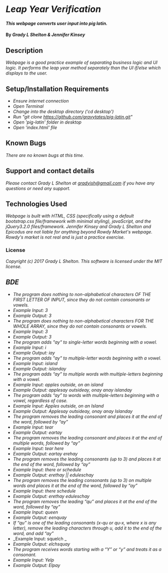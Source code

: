 # _Leap Year Verification_

#### _This webpage converts user input into pig latin._

#### By _Grady L Shelton & Jennifer Kinsey_

## Description

_Webpage is a good practice example of separating business logic and UI logic. It performs the leap year method separately than the UI if/else which displays to the user._

## Setup/Installation Requirements

* _Ensure internet connection_
* _Open Terminal_
* _Change into the desktop directory ('cd desktop')_
* _Run "git clone  https://github.com/gravytates/pig-latin.git"_
* _Open 'pig-latin' folder in desktop_
* _Open 'index.html' file_

## Known Bugs

_There are no known bugs at this time._

## Support and contact details

_Please contact Grady L Shelton at gradyish@gmail.com if you have any questions or need any support._

## Technologies Used

_Webpage is built with HTML, CSS (specifically using a default bootstrap.css file/framework with minimal styling), javaScript, and the jQuery3.2.0 files/framework. Jennifer Kinsey and Grady L Shelton and Epicodus are not liable for anything beyond Rowdy Market's webpage. Rowdy's market is not real and is just a practice exercise._

### License

_Copyright (c) 2017 Grady L Shelton. This software is licensed under the MIT license._


## _BDE_



* _The program does nothing to non-alphabetical characters OF THE FIRST LETTER OF INPUT, since they do not contain consonants or vowels._
* _Example Input: 3_
* _Example Output: 3_
* _The program does nothing to non-alphabetical characters FOR THE WHOLE ARRAY, since they do not contain consonants or vowels._
* _Example Input: 3_
* _Example Output: 3_
* _The program adds "ay" to single-letter words beginning with a vowel._
* _Example Input: i_
* _Example Output: iay_
* _The program adds "ay" to multiple-letter words beginning with a vowel._
* _Example Input: island_
* _Example Output: islanday_
* _The program adds “ay” to multiple words with multiple-letters beginning with a vowel._
* _Example Input: apples outside, on an island_
* _Example Output: applesay outsideay, onay anay islanday_
* _The program adds “ay” to words with multiple-letters beginning with a vowel, regardless of case._
* _Example Input: Apples outside, on an Island_
* _Example Output: Applesay outsideay, onay anay Islanday_
 * _The program removes the leading consonant and places it at the end of the word, followed by “ay”_
* _Example Input: tear_
* _Example Output: eartay_
* _The program removes the leading consonant and places it at the end of multiple words, followed by “ay”_
* _Example Input: tear here_
* _Example Output: eartay erehay_
* _The program removes the leading consonants (up to 3) and places it at the end of the word, followed by “ay”_
* _Example Input: there or schedule_
* _Example Output: erethay || eduleschay_
* _The program removes the leading consonants (up to 3)  on multiple words and places it at the end of the word, followed by “ay”_
* _Example Input: there schedule_
* _Example Output: erethay eduleschay_
* _The program removes the leading “qu” and places it at the end of the word, followed by “ay”_
* _Example Input: queen_
* _Example Output: eenquay_
* _If “qu” is one of the leading consonants (x-qu or qu-x, where x is any letter), remove the leading characters through u, add it to the end of the word, and add “ay”_
* _Example Input: squelch _
* _Example Output: elchsquay_
* _The program receives words starting with a “Y” or “y” and treats it as a consonant._
* _Example Input: Yelp_
* _Example Output: Elpay_
